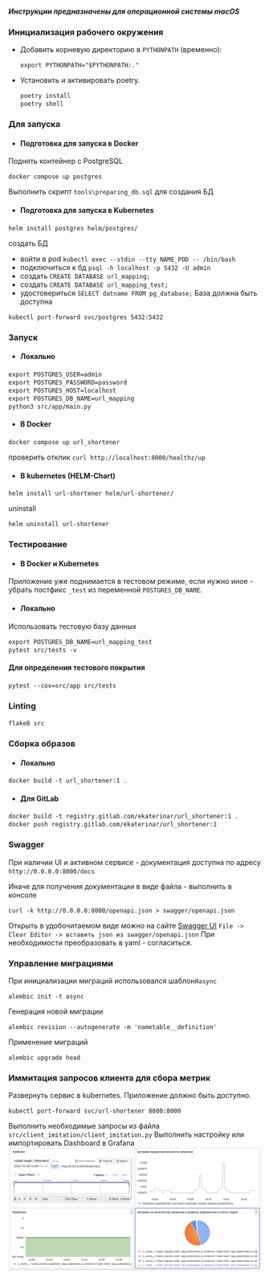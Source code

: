 #####  Инструкции предназначены для операционной системы macOS
### Инициализация рабочего окружения
- Добавить корневую директорию в `PYTHONPATH` (временно): 
    ```
    export PYTHONPATH="$PYTHONPATH:."
    ```
- Установить и активировать poetry.
    ```
    poetry install
    poetry shell
    ```

### Для запуска 
- #### Подготовка для запуска в Docker
Поднять контейнер с PostgreSQL
```
docker compose up postgres
```
Выполнить скрипт `tools\preparing_db.sql` для создания БД 
- #### Подготовка  для запуска в Kubernetes
```
helm install postgres helm/postgres/
```
создать БД 
- войти в pod `kubectl exec --stdin --tty NAME_POD -- /bin/bash`
- подключиться к бд `psql -h localhost -p 5432 -U admin`
- создать `CREATE DATABASE url_mapping;`
- создать `CREATE DATABASE url_mapping_test;`
- удостовериться `SELECT datname FROM pg_database;`
База должна быть доступна
```
kubectl port-forward svc/postgres 5432:5432
```
### Запуск 
- #### Локально
```
export POSTGRES_USER=admin
export POSTGRES_PASSWORD=password
export POSTGRES_HOST=localhost
export POSTGRES_DB_NAME=url_mapping
python3 src/app/main.py
```
- #### B Docker
```
docker compose up url_shortener
```
проверить отклик `curl http://localhost:8000/healthz/up`
- #### B kubernetes (HELM-Chart)
```
helm install url-shortener helm/url-shortener/
```
uninstall
```
helm uninstall url-shortener
```

### Тестирование
- #### B Docker и  Kubernetes
Приложение уже поднимается в тестовом режиме, если нужно иное - убрать постфикс `_test` из переменной `POSTGRES_DB_NAME`.
- #### Локально
Использовать тестовую базу данных 
```
export POSTGRES_DB_NAME=url_mapping_test
pytest src/tests -v
```
#### Для определения тестового покрытия 
```
pytest --cov=src/app src/tests
```
### Linting
```
flake8 src
```

### Сборка образов
- #### Локально
```
docker build -t url_shortener:1 .
```
- #### Для GitLab
```
docker build -t registry.gitlab.com/ekaterinar/url_shortener:1 .
docker push registry.gitlab.com/ekaterinar/url_shortener:1
```
### Swagger
При наличии UI и активном сервисе - документация доступна по адресу `http://0.0.0.0:8000/docs`

Иначе для получения документации в виде файла - выполнить в консоле
```
curl -k http://0.0.0.0:8000/openapi.json > swagger/openapi.json
```

Открыть в удобочитаемом виде можно на сайте [Swagger UI](https://editor.swagger.io/)
`File -> Clear Editor -> вставить json из swagger/openapi.json`
При необходимости преобразовать в yaml - согласиться.

### Управление миграциями
При инициализации миграций использовался шаблоня`async` 
```
alembic init -t async
```
Генерация новой миграции
```
alembic revision --autogenerate -m 'nametable__definition'
```
Применение миграций
```
alembic upgrade head
```

### Иммитация запросов клиента для сбора метрик
Развернуть сервис в kubernetes. Приложение должно быть доступно.
```
kubectl port-forward svc/url-shortener 8000:8000
```
Выполнить необходимые запросы из файла `src/client_imitation/client_imitation.py`
Выполнить настройку или импортировать Dashboard в Grafana
![Dashboard in Grafana](tools/client_imitation/Grafana.png)
